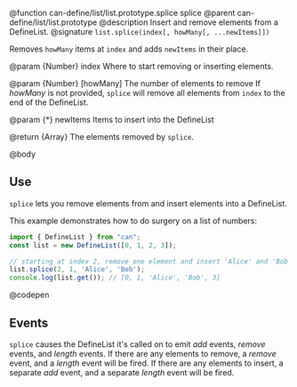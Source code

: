 @function can-define/list/list.prototype.splice splice
@parent can-define/list/list.prototype
@description Insert and remove elements from a DefineList.
@signature `list.splice(index[, howMany[, ...newItems]])`

Removes `howMany` items at `index` and adds `newItems` in their place.

@param {Number} index Where to start removing or inserting elements.

@param {Number} [howMany] The number of elements to remove
If _howMany_ is not provided, `splice` will remove all elements from `index` to the end of the DefineList.

@param {*} newItems Items to insert into the DefineList

@return {Array} The elements removed by `splice`.

@body

## Use

`splice` lets you remove elements from and insert elements into a DefineList.

This example demonstrates how to do surgery on a list of numbers:

```js
import { DefineList } from "can";
const list = new DefineList([0, 1, 2, 3]);

// starting at index 2, remove one element and insert 'Alice' and 'Bob':
list.splice(2, 1, 'Alice', 'Bob');
console.log(list.get()); // [0, 1, 'Alice', 'Bob', 3]
```
@codepen

## Events

`splice` causes the DefineList it's called on to emit
_add_ events, _remove_ events, and _length_ events. If there are
any elements to remove, a _remove_ event, and a
_length_ event will be fired. If there are any elements to insert, a
separate _add_ event, and a separate _length_ event
will be fired.

